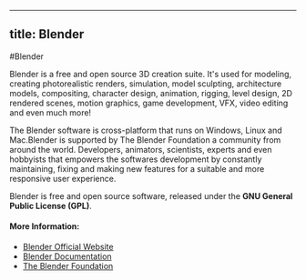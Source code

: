 
---
title: Blender
---

#Blender

Blender is a free and open source 3D creation suite. It's used for modeling, creating photorealistic renders, simulation, model sculpting, architecture models, compositing, character design, animation, rigging, level design, 2D rendered scenes, motion graphics, game development, VFX, video editing and even much more!

The Blender software is cross-platform that runs on Windows, Linux and Mac.Blender is supported by The Blender Foundation a community from around the world. Developers, animators, scientists, experts and even hobbyists that empowers the softwares development by constantly maintaining, fixing and making new features for a suitable and more responsive user experience.

Blender is free and open source software, released under the  **GNU General Public License (GPL)**.

#### More Information: 

* [Blender Official Website](https://www.blender.org)
* [Blender Documentation](https://docs.blender.org/)
* [The Blender Foundation](https://www.blender.org/foundation/)

